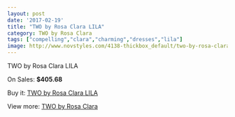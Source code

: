 ```yaml
---
layout: post
date: '2017-02-19'
title: "TWO by Rosa Clara LILA"
category: TWO by Rosa Clara
tags: ["compelling","clara","charming","dresses","lila"]
image: http://www.novstyles.com/4138-thickbox_default/two-by-rosa-clara-lila.jpg
---
```

TWO by Rosa Clara LILA

On Sales: **$405.68**
<a href="https://www.novstyles.com/en/two-by-rosa-clara/2608-two-by-rosa-clara-lila.html"><amp-img layout="responsive" width="600" height="600" src="//www.novstyles.com/4138-thickbox_default/two-by-rosa-clara-lila.jpg" alt="TWO by Rosa Clara LILA 0" /></a>

Buy it: [TWO by Rosa Clara LILA](https://www.novstyles.com/en/two-by-rosa-clara/2608-two-by-rosa-clara-lila.html "TWO by Rosa Clara LILA")

View more: [TWO by Rosa Clara](https://www.novstyles.com/en/16-two-by-rosa-clara "TWO by Rosa Clara")